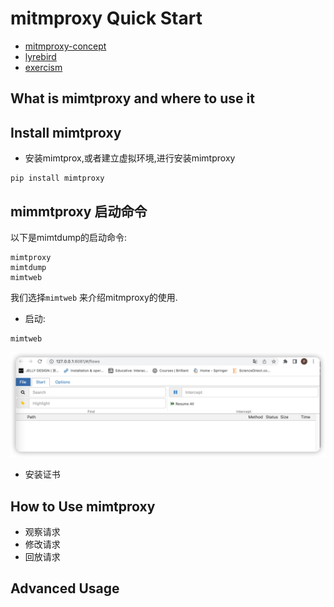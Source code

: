 # mitmproxy Quick Start
- [mitmproxy-concept](https://ptorch.com/docs/10/mitmproxy-concepts-modes)
- [lyrebird](https://meituan-dianping.github.io/lyrebird/guide/)
- [exercism](https://exercism.org/)

## What is mimtproxy and where to use it

## Install mimtproxy

- 安装mimtprox,或者建立虚拟环境,进行安装mimtproxy
```shell
pip install mimtproxy
```
## mimmtproxy 启动命令

以下是mimtdump的启动命令:
```shell
mimtproxy
mimtdump
mimtweb
```
我们选择```mimtweb``` 来介绍mitmproxy的使用.
- 启动:
```shell
mimtweb
```
![img](mimtweb-startup.png)

- 安装证书



## How to Use mimtproxy 

- 观察请求
- 修改请求
- 回放请求

## Advanced Usage